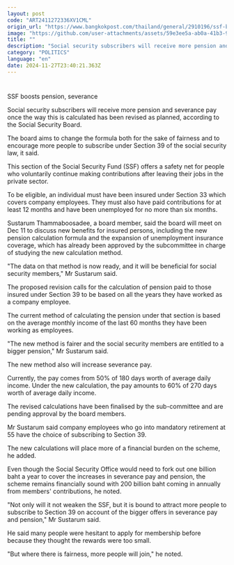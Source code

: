 ```yaml
---
layout: post
code: "ART2411272336XV1CML"
origin_url: "https://www.bangkokpost.com/thailand/general/2910196/ssf-boosts-pension-severance"
image: "https://github.com/user-attachments/assets/59e3ee5a-ab0a-41b3-9ad8-a3790f70412d"
title: ""
description: "Social security subscribers will receive more pension and severance pay once the way this is calculated has been revised as planned, according to the Social Security Board."
category: "POLITICS"
language: "en"
date: 2024-11-27T23:40:21.363Z
---
```


# 

SSF boosts pension, severance

Social security subscribers will receive more pension and severance pay once the way this is calculated has been revised as planned, according to the Social Security Board.

The board aims to change the formula both for the sake of fairness and to encourage more people to subscribe under Section 39 of the social security law, it said.

This section of the Social Security Fund (SSF) offers a safety net for people who voluntarily continue making contributions after leaving their jobs in the private sector.

To be eligible, an individual must have been insured under Section 33 which covers company employees. They must also have paid contributions for at least 12 months and have been unemployed for no more than six months.

Sustarum Thammaboosadee, a board member, said the board will meet on Dec 11 to discuss new benefits for insured persons, including the new pension calculation formula and the expansion of unemployment insurance coverage, which has already been approved by the subcommittee in charge of studying the new calculation method.

"The data on that method is now ready, and it will be beneficial for social security members," Mr Sustarum said.

The proposed revision calls for the calculation of pension paid to those insured under Section 39 to be based on all the years they have worked as a company employee.

The current method of calculating the pension under that section is based on the average monthly income of the last 60 months they have been working as employees.

"The new method is fairer and the social security members are entitled to a bigger pension," Mr Sustarum said.

The new method also will increase severance pay.

Currently, the pay comes from 50% of 180 days worth of average daily income. Under the new calculation, the pay amounts to 60% of 270 days worth of average daily income.

The revised calculations have been finalised by the sub-committee and are pending approval by the board members.

Mr Sustarum said company employees who go into mandatory retirement at 55 have the choice of subscribing to Section 39.

The new calculations will place more of a financial burden on the scheme, he added.

Even though the Social Security Office would need to fork out one billion baht a year to cover the increases in severance pay and pension, the scheme remains financially sound with 200 billion baht coming in annually from members' contributions, he noted.

"Not only will it not weaken the SSF, but it is bound to attract more people to subscribe to Section 39 on account of the bigger offers in severance pay and pension," Mr Sustarum said.

He said many people were hesitant to apply for membership before because they thought the rewards were too small.

"But where there is fairness, more people will join," he noted.